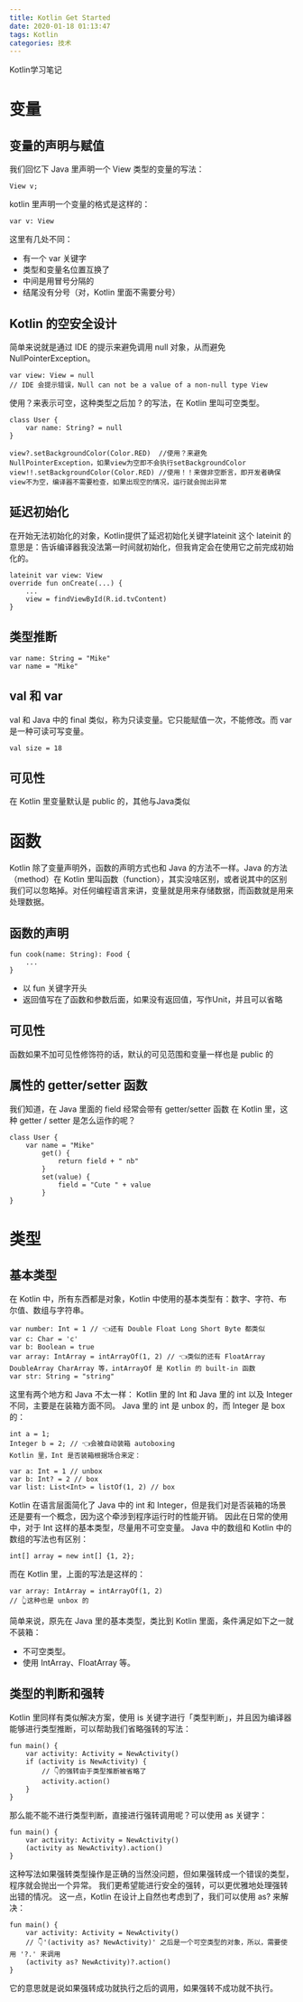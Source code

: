 ```yaml
---
title: Kotlin Get Started
date: 2020-01-18 01:13:47
tags: Kotlin
categories: 技术
---
```

Kotlin学习笔记

# 变量
## 变量的声明与赋值
我们回忆下 Java 里声明一个 View 类型的变量的写法：
```
View v;
```
kotlin 里声明一个变量的格式是这样的：
```
var v: View
```

这里有几处不同：
* 有一个 var 关键字
* 类型和变量名位置互换了
* 中间是用冒号分隔的
* 结尾没有分号（对，Kotlin 里面不需要分号）
<!--more-->
## Kotlin 的空安全设计

简单来说就是通过 IDE 的提示来避免调用 null 对象，从而避免 NullPointerException。
```
var view: View = null
// IDE 会提示错误，Null can not be a value of a non-null type View
```
使用？来表示可空，这种类型之后加 ? 的写法，在 Kotlin 里叫可空类型。
```
class User {
    var name: String? = null
}

view?.setBackgroundColor(Color.RED)  //使用？来避免NullPointerException，如果view为空即不会执行setBackgroundColor
view!!.setBackgroundColor(Color.RED) //使用！！来做非空断言，即开发者确保view不为空，编译器不需要检查，如果出现空的情况，运行就会抛出异常
```

## 延迟初始化
在开始无法初始化的对象，Kotlin提供了延迟初始化关键字lateinit
这个 lateinit 的意思是：告诉编译器我没法第一时间就初始化，但我肯定会在使用它之前完成初始化的。
```
lateinit var view: View
override fun onCreate(...) {
    ...
    view = findViewById(R.id.tvContent)
}
```

## 类型推断
```
var name: String = "Mike"
var name = "Mike"
```

## val 和 var
val 和 Java 中的 final 类似，称为只读变量。它只能赋值一次，不能修改。而 var 是一种可读可写变量。
```
val size = 18
```

## 可见性
在 Kotlin 里变量默认是 public 的，其他与Java类似

# 函数
Kotlin 除了变量声明外，函数的声明方式也和 Java 的方法不一样。Java 的方法（method）在 Kotlin 里叫函数（function），其实没啥区别，或者说其中的区别我们可以忽略掉。对任何编程语言来讲，变量就是用来存储数据，而函数就是用来处理数据。

## 函数的声明
```
fun cook(name: String): Food {
    ...
}
```
* 以 fun 关键字开头
* 返回值写在了函数和参数后面，如果没有返回值，写作Unit，并且可以省略

## 可见性
函数如果不加可见性修饰符的话，默认的可见范围和变量一样也是 public 的

## 属性的 getter/setter 函数
我们知道，在 Java 里面的 field 经常会带有 getter/setter 函数
在 Kotlin 里，这种 getter / setter 是怎么运作的呢？
```
class User {
    var name = "Mike"
        get() {
            return field + " nb"
        }
        set(value) {
            field = "Cute " + value
        }
}
```
# 类型
## 基本类型
在 Kotlin 中，所有东西都是对象，Kotlin 中使用的基本类型有：数字、字符、布尔值、数组与字符串。
```
var number: Int = 1 // 👈还有 Double Float Long Short Byte 都类似
var c: Char = 'c'
var b: Boolean = true
var array: IntArray = intArrayOf(1, 2) // 👈类似的还有 FloatArray DoubleArray CharArray 等，intArrayOf 是 Kotlin 的 built-in 函数
var str: String = "string"
```
这里有两个地方和 Java 不太一样：
Kotlin 里的 Int 和 Java 里的 int 以及 Integer 不同，主要是在装箱方面不同。
Java 里的 int 是 unbox 的，而 Integer 是 box 的：
```
int a = 1;
Integer b = 2; // 👈会被自动装箱 autoboxing
Kotlin 里，Int 是否装箱根据场合来定：
```
```
var a: Int = 1 // unbox
var b: Int? = 2 // box
var list: List<Int> = listOf(1, 2) // box
```
Kotlin 在语言层面简化了 Java 中的 int 和 Integer，但是我们对是否装箱的场景还是要有一个概念，因为这个牵涉到程序运行时的性能开销。
因此在日常的使用中，对于 Int 这样的基本类型，尽量用不可空变量。
Java 中的数组和 Kotlin 中的数组的写法也有区别：
```
int[] array = new int[] {1, 2};
```
而在 Kotlin 里，上面的写法是这样的：
```
var array: IntArray = intArrayOf(1, 2)
// 👆这种也是 unbox 的
```
简单来说，原先在 Java 里的基本类型，类比到 Kotlin 里面，条件满足如下之一就不装箱：
* 不可空类型。
* 使用 IntArray、FloatArray 等。

## 类型的判断和强转
Kotlin 里同样有类似解决方案，使用 is 关键字进行「类型判断」，并且因为编译器能够进行类型推断，可以帮助我们省略强转的写法：
```
fun main() {
    var activity: Activity = NewActivity()
    if (activity is NewActivity) {
        // 👇的强转由于类型推断被省略了
        activity.action()
    }
}
```
那么能不能不进行类型判断，直接进行强转调用呢？可以使用 as 关键字：
```
fun main() {
    var activity: Activity = NewActivity()
    (activity as NewActivity).action()
}
```
这种写法如果强转类型操作是正确的当然没问题，但如果强转成一个错误的类型，程序就会抛出一个异常。
我们更希望能进行安全的强转，可以更优雅地处理强转出错的情况。
这一点，Kotlin 在设计上自然也考虑到了，我们可以使用 as? 来解决：
```
fun main() {
    var activity: Activity = NewActivity()
    // 👇'(activity as? NewActivity)' 之后是一个可空类型的对象，所以，需要使用 '?.' 来调用
    (activity as? NewActivity)?.action()
}
```
它的意思就是说如果强转成功就执行之后的调用，如果强转不成功就不执行。